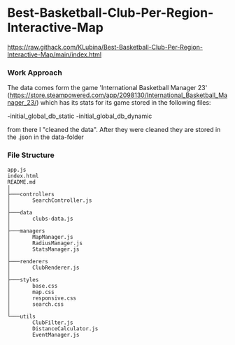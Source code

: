 # Best-Basketball-Club-Per-Region-Interactive-Map

https://raw.githack.com/KLubina/Best-Basketball-Club-Per-Region-Interactive-Map/main/index.html

### Work Approach

The data comes form the game 'International Basketball Manager 23' (https://store.steampowered.com/app/2098130/International_Basketball_Manager_23/) which has its stats for its game stored in the following files:

-initial_global_db_static
-initial_global_db_dynamic

from there I "cleaned the data". After they were cleaned they are stored in the .json in the data-folder

### File Structure

```
app.js
index.html
README.md
│
├───controllers
│       SearchController.js
│
├───data
│       clubs-data.js
│
├───managers
│       MapManager.js
│       RadiusManager.js
│       StatsManager.js
│
├───renderers
│       ClubRenderer.js
│
├───styles
│       base.css
│       map.css
│       responsive.css
│       search.css
│
└───utils
        ClubFilter.js
        DistanceCalculator.js
        EventManager.js
```
